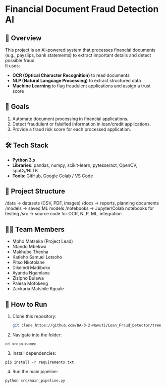 # Financial Document Fraud Detection AI

## 📌 Overview
This project is an AI-powered system that processes financial documents (e.g., payslips, bank statements) to extract important details and detect possible fraud.  
It uses:
- **OCR (Optical Character Recognition)** to read documents
- **NLP (Natural Language Processing)** to extract structured data
- **Machine Learning** to flag fraudulent applications and assign a trust score

## 🎯 Goals
1. Automate document processing in financial applications.
2. Detect fraudulent or falsified information in loan/credit applications.
3. Provide a fraud risk score for each processed application.

## 🛠 Tech Stack
- **Python 3.x**
- **Libraries**: pandas, numpy, scikit-learn, pytesseract, OpenCV, spaCy/NLTK
- **Tools**: GitHub, Google Colab / VS Code

## 📂 Project Structure
/data -> datasets (CSV, PDF, images)
/docs -> reports, planning documents
/models -> saved ML models
/notebooks -> Jupyter/Colab notebooks for testing
/src -> source code for OCR, NLP, ML, integration

## 👨‍💻 Team Members
- Mpho Matseka (Project Lead)
- Ntando Mbekwa
- Makhube Theoha
- Katleho Samuel Letsoho
- Pitso Nkotolane 
- Dikeledi Madiboko
- Ayanda Ngamlana
- Zizipho Bulawa
- Palesa Mofokeng
- Zackaria Matshile Kgoale

## 🚀 How to Run
1. Clone this repository:
   ```bash
   git clone https://github.com/BA-3-2-Mavuti/Loan_Fraud_Detector/tree/main.git

2. Navigate into the folder:

  ```
cd <repo-name>
```
3. Install dependencies:
```
pip install -r requirements.txt
```
4. Run the main pipeline:
```
python src/main_pipeline.py
